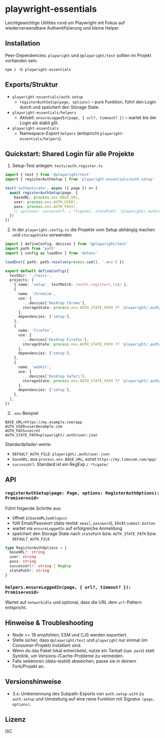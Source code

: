 # playwright-essentials

Leichtgewichtige Utilities rund um Playwright mit Fokus auf wiederverwendbare Authentifizierung und kleine Helper.

## Installation

Peer-Dependencies: `playwright` und `@playwright/test` sollten im Projekt vorhanden sein.

```
npm i -D playwright-essentials
```

## Exports/Struktur

- `playwright-essentials/auth.setup`
  - `registerAuthSetup(page, options)` – pure Funktion, führt den Login durch und speichert den Storage State.
- `playwright-essentials/helpers`
  - Aktuell: `ensureLoggedIn(page, { url?, timeout? })` – wartet bis der Login als stabil gilt.
- `playwright-essentials`
  - Namespace-Export `helpers` (entspricht `playwright-essentials/helpers`).

## Quickstart: Shared Login für alle Projekte

1. Setup-Test anlegen: `tests/auth.register.ts`

```ts
import { test } from '@playwright/test'
import { registerAuthSetup } from 'playwright-essentials/auth.setup'

test('authenticate', async ({ page }) => {
  await registerAuthSetup(page, {
    baseURL: process.env.BASE_URL,
    user: process.env.AUTH_USER!,
    pass: process.env.AUTH_PASS!,
    // optional: successUrl: /.*tcgate/, statePath: 'playwright/.auth/user.json'
  })
})
```

2. In der `playwright.config.ts` die Projekte vom Setup abhängig machen und `storageState` verwenden

```ts
import { defineConfig, devices } from '@playwright/test'
import path from 'path'
import { config as loadEnv } from 'dotenv'

loadEnv({ path: path.resolve(process.cwd(), '.env') })

export default defineConfig({
  testDir: './tests',
  projects: [
    { name: 'setup', testMatch: /auth\.register\.ts$/ },
    {
      name: 'chromium',
      use: {
        ...devices['Desktop Chrome'],
        storageState: process.env.AUTH_STATE_PATH ?? 'playwright/.auth/user.json',
      },
      dependencies: ['setup'],
    },
    {
      name: 'firefox',
      use: {
        ...devices['Desktop Firefox'],
        storageState: process.env.AUTH_STATE_PATH ?? 'playwright/.auth/user.json',
      },
      dependencies: ['setup'],
    },
    {
      name: 'webkit',
      use: {
        ...devices['Desktop Safari'],
        storageState: process.env.AUTH_STATE_PATH ?? 'playwright/.auth/user.json',
      },
      dependencies: ['setup'],
    },
  ],
})
```

3. `.env` Beispiel

```
BASE_URL=https://my.example.com/app
AUTH_USER=user@example.com
AUTH_PASS=secret
AUTH_STATE_PATH=playwright/.auth/user.json
```

Standardpfade/-werte:

- `DEFAULT_AUTH_FILE`: `playwright/.auth/user.json`
- `baseURL`: aus `process.env.BASE_URL`, sonst `https://my.timocom.com/app/`
- `successUrl`: Standard ist ein RegExp `/.*tcgate/`

## API

### `registerAuthSetup(page: Page, options: RegisterAuthOptions): Promise<void>`

Führt folgende Schritte aus:

- öffnet `${baseURL}weblogin/`
- füllt Email/Passwort (data-testid: `email`, `password`), klickt `submit-button`
- wartet via `ensureLoggedIn` auf erfolgreiche Anmeldung
- speichert den Storage State nach `statePath` bzw. `AUTH_STATE_PATH` bzw. `DEFAULT_AUTH_FILE`

```ts
type RegisterAuthOptions = {
  baseURL?: string
  user: string
  pass: string
  successUrl?: string | RegExp
  statePath?: string
}
```

### `helpers.ensureLoggedIn(page, { url?, timeout? }): Promise<void>`

Wartet auf `networkidle` und optional, dass die URL dem `url`-Pattern entspricht.

## Hinweise & Troubleshooting

- Node >= 18 empfohlen; ESM und CJS werden exportiert.
- Stelle sicher, dass `@playwright/test` und `playwright` nur einmal (im Consumer-Projekt) installiert sind.
- Wenn du das Paket lokal entwickelst, nutze ein Tarball (`npm pack`) statt Symlink, um Versions-/Cache-Probleme zu vermeiden.
- Falls selektoren (data-testid) abweichen, passe sie in deinem Fork/Projekt an.

## Versionshinweise

- 3.x: Umbenennung des Subpath-Exports von `auth.setup.with` zu `auth.setup` und Umstellung auf eine reine Funktion mit Signatur `(page, options)`.

## Lizenz

ISC
